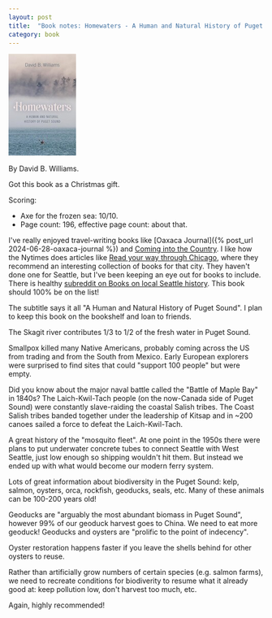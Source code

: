 ```yaml
---
layout: post
title:  "Book notes: Homewaters - A Human and Natural History of Puget Sound"
category: book
---
```


![Book cover](/assets/homewaters.jpg)

By David B. Williams.

Got this book as a Christmas gift.

Scoring:
* Axe for the frozen sea: 10/10.
* Page count: 196, effective page count: about that.

I've really enjoyed travel-writing books like [Oaxaca Journal]({% post_url 2024-06-28-oaxaca-journal %}) and [Coming into the Country](https://en.wikipedia.org/wiki/Coming_into_the_Country). I like how the Nytimes does articles like [Read your way through Chicago](https://www.nytimes.com/2024/12/11/books/chicago-books-rebecca-makkai.html), where they recommend an interesting collection of books for that city. They haven't done one for Seattle, but I've been keeping an eye out for books to include. There is healthy [subreddit on Books on local Seattle history](https://www.reddit.com/r/Seattle/comments/13eabbu/books_on_local_seattle_history/). This book should 100% be on the list!

The subtitle says it all "A Human and Natural History of Puget Sound". I plan to keep this book on the bookshelf and loan to friends.

The Skagit river contributes 1/3 to 1/2 of the fresh water in Puget Sound.

Smallpox killed many Native Americans, probably coming across the US from trading and from the South from Mexico. Early European explorers were surprised to find sites that could "support 100 people" but were empty.

Did you know about the major naval battle called the "Battle of Maple Bay" in 1840s? The Laich-Kwil-Tach people (on the now-Canada side of Puget Sound) were constantly slave-raiding the coastal Salish tribes. The Coast Salish tribes banded together under the leadership of Kitsap and in ~200 canoes sailed a force to defeat the Laich-Kwil-Tach.

A great history of the "mosquito fleet". At one point in the 1950s there were plans to put underwater concrete tubes to connect Seattle with West Seattle, just low enough so shipping wouldn't hit them. But instead we ended up with what would become our modern ferry system.

Lots of great information about biodiversity in the Puget Sound: kelp, salmon, oysters, orca, rockfish, geoducks, seals, etc. Many of these animals can be 100-200 years old!

Geoducks are "arguably the most abundant biomass in Puget Sound", however 99% of our geoduck harvest goes to China. We need to eat more geoduck! Geoducks and oysters are "prolific to the point of indecency".

Oyster restoration happens faster if you leave the shells behind for other oysters to reuse.

Rather than artificially grow numbers of certain species (e.g. salmon farms), we need to recreate conditions for biodiverity to resume what it already good at: keep pollution low, don't harvest too much, etc.

Again, highly recommended!
